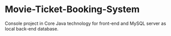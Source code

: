 # Movie-Ticket-Booking-System
Console project in Core Java technology for front-end and MySQL server as local back-end database.
